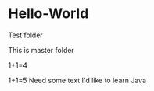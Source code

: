# Hello-World
Test folder

This is master folder

1+1=4

1+1=5
Need some text
I'd like to learn Java
